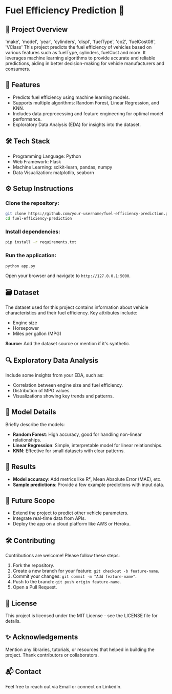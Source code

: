 # Fuel Efficiency Prediction 🚗

## 📝 Project Overview
'make', 'model', 'year', 'cylinders', 'displ', 'fuelType', 'co2', 'fuelCost08', 'VClass'
This project predicts the fuel efficiency of vehicles based on various features such as fuelType, cylinders, fuelCost and more. It leverages machine learning algorithms to provide accurate and reliable predictions, aiding in better decision-making for vehicle manufacturers and consumers.

## 🌟 Features
- Predicts fuel efficiency using machine learning models.
- Supports multiple algorithms: Random Forest, Linear Regression, and KNN.
- Includes data preprocessing and feature engineering for optimal model performance.
- Exploratory Data Analysis (EDA) for insights into the dataset.

## 🛠️ Tech Stack
- Programming Language: Python
- Web Framework: Flask
- Machine Learning: scikit-learn, pandas, numpy
- Data Visualization: matplotlib, seaborn

## ⚙️ Setup Instructions
### Clone the repository:
```bash
git clone https://github.com/your-username/fuel-efficiency-prediction.git
cd fuel-efficiency-prediction
```

### Install dependencies:
```bash
pip install -r requirements.txt
```

### Run the application:
```bash
python app.py
```

Open your browser and navigate to `http://127.0.0.1:5000`.

## 🗃️ Dataset
The dataset used for this project contains information about vehicle characteristics and their fuel efficiency. Key attributes include:

- Engine size
- Horsepower
- Miles per gallon (MPG)

**Source:** Add the dataset source or mention if it's synthetic.

## 🔍 Exploratory Data Analysis
Include some insights from your EDA, such as:

- Correlation between engine size and fuel efficiency.
- Distribution of MPG values.
- Visualizations showing key trends and patterns.

## 🧠 Model Details
Briefly describe the models:

- **Random Forest**: High accuracy, good for handling non-linear relationships.
- **Linear Regression**: Simple, interpretable model for linear relationships.
- **KNN**: Effective for small datasets with clear patterns.

## 🚀 Results
- **Model accuracy**: Add metrics like R², Mean Absolute Error (MAE), etc.
- **Sample predictions**: Provide a few example predictions with input data.

## 🎯 Future Scope
- Extend the project to predict other vehicle parameters.
- Integrate real-time data from APIs.
- Deploy the app on a cloud platform like AWS or Heroku.

## 🛠️ Contributing
Contributions are welcome! Please follow these steps:

1. Fork the repository.
2. Create a new branch for your feature: `git checkout -b feature-name`.
3. Commit your changes: `git commit -m "Add feature-name"`.
4. Push to the branch: `git push origin feature-name`.
5. Open a Pull Request.

## 📄 License
This project is licensed under the MIT License - see the LICENSE file for details.

## ✨ Acknowledgements
Mention any libraries, tutorials, or resources that helped in building the project.
Thank contributors or collaborators.

## 📬 Contact
Feel free to reach out via Email or connect on LinkedIn.
